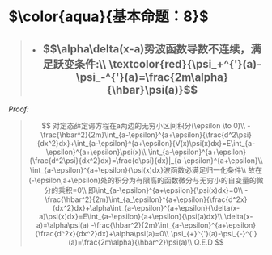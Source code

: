# $\color{aqua}{基本命题：8}$
> + ## $$\alpha\delta(x-a)势波函数导数不连续，满足跃变条件:\\ \textcolor{red}{\psi_+^{'}(a)-\psi_-^{'}(a)=\frac{2m\alpha}{\hbar}\psi(a)}$$
_Proof:_
>$$
对定态薛定谔方程在a两边的无穷小区间积分(\epsilon \to 0)\\
-\frac{\hbar^2}{2m}\int_{a-\epsilon}^{a+\epsilon}{\frac{d^2\psi}{dx^2}dx}+\int_{a-\epsilon}^{a+\epsilon}{V(x)\psi(x)dx}=E\int_{a-\epsilon}^{a+\epsilon}\psi(x)\\
\int_{a-\epsilon}^{a+\epsilon}{\frac{d^2\psi}{dx^2}dx}=\frac{d\psi}{dx}|_{a-\epsilon}^{a+\epsilon}\\
\int_{a-\epsilon}^{a+\epsilon}{\psi(x)dx}波函数必满足归一化条件\\
故在(-\epsilon,a+\epsilon)处的积分为有限高的函数微分与无穷小的自变量的微分的乘积=0\\
即\int_{a-\epsilon}^{a+\epsilon}{\psi(x)dx}=0\\
-\frac{\hbar^2}{2m}\int_{a_\epsilon}^{a+\epsilon}{\frac{d^2x}{dx^2}dx}+\alpha\int_{a-\epsilon}^{a+\epsilon}{\delta(x-a)\psi(x)dx}=E\int_{a-\epsilon}{a+\epsilon}{\psi(a)dx}\\
\delta(x-a)=\alpha\psi(a)
-\frac{\hbar^2}{2m}\int_{a-\epsilon}^{a+\epsilon}{\frac{d^2x}{dx^2}dx}+\alpha\psi(a)=0\\
\psi_{+}^{'}(a)-\psi_{-}^{'}(a)=\frac{2m\alpha}{\hbar^2}\psi(a)\\
Q.E.D
$$